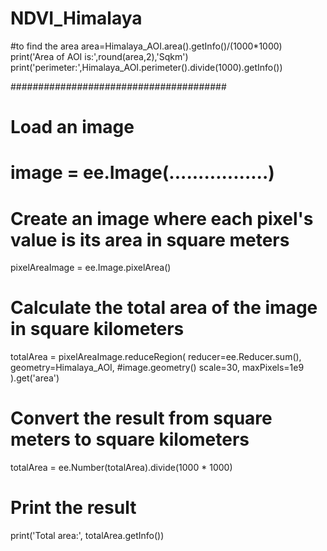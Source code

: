 # NDVI_Himalaya
#to find the area
area=Himalaya_AOI.area().getInfo()/(1000*1000)
print('Area of AOI is:',round(area,2),'Sqkm')
print('perimeter:',Himalaya_AOI.perimeter().divide(1000).getInfo())

#######################################
# Load an image
# image = ee.Image(.................)

# Create an image where each pixel's value is its area in square meters
pixelAreaImage = ee.Image.pixelArea()

# Calculate the total area of the image in square kilometers
totalArea = pixelAreaImage.reduceRegion(
    reducer=ee.Reducer.sum(),
    geometry=Himalaya_AOI,             #image.geometry()
    scale=30,
    maxPixels=1e9
).get('area')

# Convert the result from square meters to square kilometers
totalArea = ee.Number(totalArea).divide(1000 * 1000)

# Print the result
print('Total area:', totalArea.getInfo())
